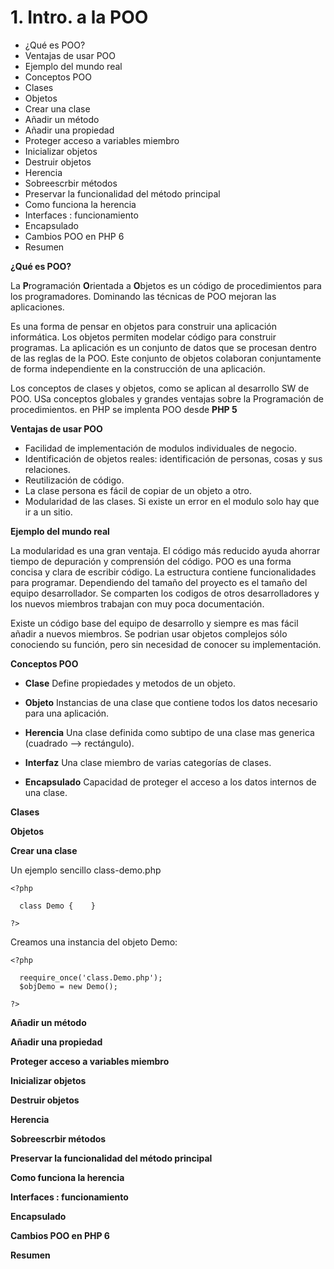 # 1. Intro. a la POO
- ¿Qué es POO?
- Ventajas de usar POO
- Ejemplo del mundo real
- Conceptos POO
- Clases
- Objetos
- Crear una clase
- Añadir un método
- Añadir una propiedad
- Proteger acceso a variables miembro
- Inicializar objetos
- Destruir objetos
- Herencia
- Sobreescrbir métodos
- Preservar la funcionalidad del método principal
- Como funciona la herencia
- Interfaces : funcionamiento
- Encapsulado
- Cambios POO en PHP 6
- Resumen

**¿Qué es POO?**

La **P**rogramación **O**rientada a **O**bjetos es un código de procedimientos para los programadores. Dominando las técnicas de POO mejoran las aplicaciones.

Es una forma de pensar en objetos para construir una aplicación informática. Los objetos permiten modelar código para construir programas. La aplicación es un conjunto de datos que se procesan dentro de las reglas de la POO. Este conjunto de objetos colaboran conjuntamente de forma independiente en la construcción de una aplicación.

Los conceptos de clases y objetos, como se aplican al desarrollo SW de POO. USa conceptos globales y grandes ventajas sobre la Programación de procedimientos. en PHP se implenta POO desde **PHP 5**

**Ventajas de usar POO**

- Facilidad de implementación de modulos individuales de negocio.
- Identificación de objetos reales: identificación de personas, cosas y sus relaciones.
- Reutilización de código.
- La clase persona es fácil de copiar de un objeto a otro.
- Modularidad de las clases. Si existe un error en el modulo solo hay que ir a un sitio.

**Ejemplo del mundo real**

La modularidad es una gran ventaja. El código más reducido ayuda ahorrar tiempo de depuración y comprensión del código.
POO es una forma concisa y clara de escribir código. La estructura contiene funcionalidades para programar.
Dependiendo del tamaño del proyecto es el tamaño del equipo desarrollador. Se comparten los codigos de otros desarrolladores y los nuevos miembros trabajan con muy poca documentación.

Existe un código base del equipo de desarrollo y siempre es mas fácil añadir a nuevos miembros. Se podrian usar objetos complejos sólo conociendo su función, pero sin necesidad de conocer su implementación.


**Conceptos POO**

- **Clase** Define propiedades y metodos de un objeto.

- **Objeto** Instancias de una clase que contiene todos los datos necesario para una aplicación.

- **Herencia** Una clase definida como subtipo de una clase mas generica (cuadrado --> rectángulo).

- **Interfaz** Una clase miembro de varias categorías de clases.

- **Encapsulado** Capacidad de proteger el acceso a los datos internos de una clase.

**Clases**

**Objetos**

**Crear una clase**

Un ejemplo sencillo class-demo.php
```
<?php

  class Demo {    }

?>
```
Creamos una instancia del objeto Demo:
```
<?php

  reequire_once('class.Demo.php');
  $objDemo = new Demo();

?>
```

**Añadir un método**

**Añadir una propiedad**

**Proteger acceso a variables miembro**

**Inicializar objetos**

**Destruir objetos**

**Herencia**

**Sobreescrbir métodos**

**Preservar la funcionalidad del método principal**

**Como funciona la herencia**

**Interfaces : funcionamiento**

**Encapsulado**

**Cambios POO en PHP 6**

**Resumen**
